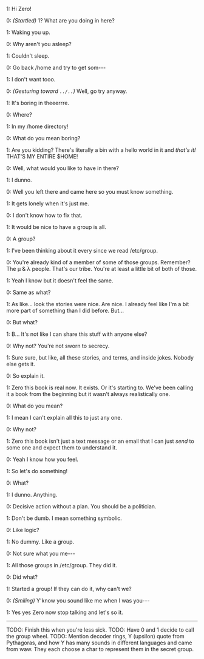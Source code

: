 1: Hi Zero!

0: _(Startled)_ 1? What are you doing in here?

1: Waking you up.

0: Why aren't you asleep?

1: Couldn't sleep.

0: Go back /home and try to get som---

1: I don't want tooo.

0: _(Gesturing toward `../..`)_ Well, go try anyway.

1: It's boring in theeerrre.

0: Where?

1: In my /home directory!

0: What do you mean boring?

1: Are you kidding? There's literally a bin with a hello world in it and _that's it!_ THAT'S MY ENTIRE \$HOME!

0: Well, what would you like to have in there?

1: I dunno.

0: Well you left there and came here so you must know something.

1: It gets lonely when it's just me.

0: I don't know how to fix that.

1: It would be nice to have a group is all.

0: A group?

1: I've been thinking about it every since we read /etc/group.

0: You're already kind of a member of some of those groups. Remember? The μ & λ people. That's our tribe. You're at least a little bit of both of those.

1: Yeah I know but it doesn't feel the same.

0: Same as what?

1: As like... look the stories were nice. Are nice. I already feel like I'm a bit more part of something than I did before. But...

0: But what?

1: B... It's not like I can share this stuff with anyone else?

0: Why not? You're not sworn to secrecy.

1: Sure sure, but like, all these stories, and terms, and inside jokes. Nobody else gets it.

0: So explain it.

1: Zero this book is real now. It exists. Or it's starting to. We've been calling it a book from the beginning but it wasn't always realistically one.

0: What do you mean?

1: I mean I can't explain all this to just any one.

0: Why not?

1: Zero this book isn't just a text message or an email that I can just _send_ to some one and expect them to understand it.

0: Yeah I know how you feel.

1: So let's do something!

0: What?

1: I dunno. Anything.

0: Decisive action without a plan. You should be a politician.

1: Don't be dumb. I mean something symbolic.

0: Like logic?

1: No dummy. Like a group.

0: Not sure what you me---

1: All those groups in /etc/group. They did it.

0: Did what?

1: Started a group! If they can do it, why can't we?

0: _(Smiling)_ Y'know you sound like me when I was you---

1: Yes yes Zero now stop talking and let's so it.

---

TODO: Finish this when you're less sick.
TODO: Have 0 and 1 decide to call the group wheel.
TODO: Mention decoder rings, Y (upsilon) quote from Pythagoras, and how Y has many sounds in different languages and came from waw. They each choose a char to represent them in the secret group.